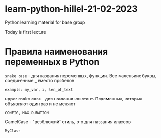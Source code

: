 # learn-python-hillel-21-02-2023
Python learning material for base group

Today is first lecture

# Правила наименования переменных в Python

`snake case` - для названия переменных, функции. Все маленькие буквы, соединённые _ вместо пробелов

`example: my_var, i, len_of_text`

upper snake case - для названия констант. Переменные, которые объявляют один раз и не меняют

`CONFIG, MAX_DURATION`

CamelCase - "верблюжий" стиль, это для названия классов

`MyClass`
